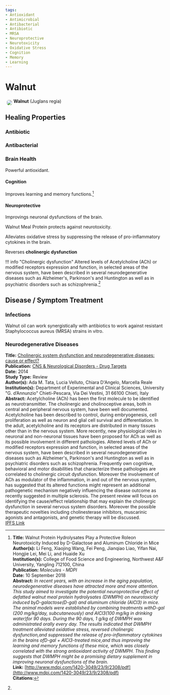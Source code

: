 ```yaml
---
tags:
- Antioxidant
- Antimicrobial
- Antibacterial
- Antibiotic
- MRSA
- Neuroprotective
- Neurotoxicity
- Oxidative Stress
- Cognition
- Memory
- Learning
---
```

# Walnut

<img src="https://res.cloudinary.com/alchemist-cookbook/image/upload/w_200,f_auto/healing-items/walnut.jpg" style="border-radius: 5px; float:left; margin: 5px;">**Walnut** (Juglans regia)

## Healing Properties

### Antibiotic

### Antibacterial

### Brain Health

Powerful antioxidant.

#### Cognition

Improves learning and memory functions.[^1]

#### Neuroprotective

Improvings neuronal dysfunctions of the brain.

Walnut Meal Protein protects against neurotoxicity.

Alleviates oxidative stress by suppressing the release of pro-inflammatory cytokines in the brain.

Reverses **cholinergic dysfunction**

!!! info "Cholinergic dysfunction"
    Altered levels of Acetylcholine (ACh) or modified receptors expression and function, in selected areas of the nervous system, have been described in several neurodegenerative diseases such as Alzheimer's, Parkinson's and Huntington as well as in psychiatric disorders such as schizophrenia.[^2]


## Disease / Symptom Treatment

### Infections

Walnut oil can work synergistically with antibiotics to work against resistant Staphylococcus aureus (MRSA) strains in vitro.

### Neurodegenerative Diseases

[^1]: **Title:** Walnut Protein Hydrolysates Play a Protective Roleon Neurotoxicity Induced by D-Galactose and Aluminum Chloride in Mice<br>**Author(s):** Li Feng, Xiaojing Wang, Fei Peng, Jianqiao Liao, Yifan Nai, Hongjie Lei, Mei Li, and Huaide Xu<br>**Institution(s):** College of Food Science and Engineering, Northwest A&F University, Yangling 712100, China<br>**Publication:** <i>Molecules - MDPI</i><br>**Date:** 10 September 2018<br>**Abstract:** <i>In recent years, with an increase in the aging population, neurodegenerative diseases have attracted more and more attention. This study aimed to investigate the potential neuroprotective effect of defatted walnut meal protein hydrolysates (DWMPH) on neurotoxicity induced byD-galactose(D-gal) and aluminum chloride (AlCl3) in mice. The animal models were established by combining treatments withD-gal (200 mg/kg/day, subcutaneously) and AlCl3(100 mg/kg in drinking water)for 90 days. During the 90 days, 1 g/kg of DWMPH was administrated orally every day. The results indicated that DWMPH treatment alleviated oxidative stress,  reversed cholinergic dysfunction,and suppressed the release of pro-inflammatory cytokines in the brains ofD-gal + AlCl3-treated mice,and thus improving the learning and memory functions of these mice, which was closely correlated with the strong antioxidant activity of DWMPH. This finding suggests that DWMPH might be a promising dietary supplement in improving neuronal dysfunctions of the brain.</i><br>**Link:** [http://www.mdpi.com/1420-3049/23/9/2308/pdf](http://www.mdpi.com/1420-3049/23/9/2308/pdf)<br>**Citations:**

<!-- [^1]: 
**Title:** []()<br>
**Publication:** [ ]( )<br>
**Date:** <br>
**Study Type:** Animal Study, Commentary, Human Study: In Vitro - In Vivo - In Silico, Human: Case Report, Meta Analysis, Review<br>
**Author(s):** <br>
**Institution(s):** <br>
**Abstract:** <br>
[IPFS Link](https://ipfs.io/ipfs/) -->

[^2]: 
**Title:** [Cholinergic system dysfunction and neurodegenerative diseases: cause or effect?](https://doi.org/10.2174/1871527313666140917121132)<br>
**Publication:** [CNS & Neurological Disorders - Drug Targets](https://www.eurekaselect.com/node/646/cns-neurological-disorders-drug-targets-/current_issue)<br>
**Date:** 2014<br>
**Study Type:** Review<br>
**Author(s):** Ada M. Tata, Lucia Velluto, Chiara D'Angelo, Marcella Reale<br>
**Institution(s):** Department of Experimental and Clinical Sciences, University "G. d’Annunzio" Chieti-Pescara, Via Dei Vestini, 31 66100 Chieti, Italy<br>
**Abstract:** Acetylcholine (ACh) has been the first molecule to be identified as neurotransmitter. The cholinergic and cholinoceptive areas, both in central and peripheral nervous system, have been well documented. Acetylcholine has been described to control, during embryogenesis, cell proliferation as well as neuron and glial cell survival and differentiation. In the adult, acetylcholine and its receptors are distributed in many tissues other than in the nervous system. More recently, new physiological roles in neuronal and non-neuronal tissues have been proposed for ACh as well as its possible involvement in different pathologies. Altered levels of ACh or modified receptors expression and function, in selected areas of the nervous system, have been described in several neurodegenerative diseases such as Alzheimer's, Parkinson's and Huntington as well as in psychiatric disorders such as schizophrenia. Frequently own cognitive, behavioral and motor disabilities that characterize these pathologies are correlated to cholinergic circuit dysfunction. Moreover the involvement of ACh as modulator of the inflammation, in and out of the nervous system, has suggested that its altered functions might represent an additional pathogenetic mechanism negatively influencing the disease outcome as recently suggested in multiple sclerosis. The present review will focus on identifying the cause/effect relationship that may explain the cholinergic dysfunction in several nervous system disorders. Moreover the possible therapeutic novelties including cholinesterase inhibitors, muscarinic agonists and antagonists, and genetic therapy will be discussed.<br>
[IPFS Link](https://ipfs.io/ipfs/)

<!-- <img src="https://res.cloudinary.com/alchemist-cookbook/image/upload/w_200,f_auto/healing-items/acemannan.jpg" style="border-radius: 5px; border-width: 1px; border-color: #c9c9c9; border-style: solid;   display: block; margin-left: auto; margin-right: auto;"> -->